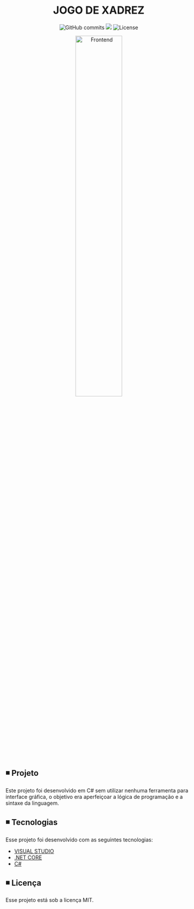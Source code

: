 <h1 align="center">
  JOGO DE XADREZ
</h1>

<p align="center">   
  
  <img alt="GitHub commits" src="https://badgen.net/github/commits/matheusasg09/Projeto-JogoDeXadrez">

  <img  src="https://badgen.net/badge/stars/%E2%98%85%E2%98%85%E2%98%85%E2%98%85%E2%98%85">
  
  <img alt="License" src="https://badgen.net/badge/license/MIT/blue">
  
</p>

<p align="center">
  <img alt="Frontend" src="xadrez-console/Sem Título-1.jpg" width="50%">
</p>

## ◾ Projeto

Este projeto foi desenvolvido em C# sem utilizar nenhuma ferramenta para interface gráfica, o objetivo era aperfeiçoar a lógica de programação e a sintaxe da linguagem.

## ◾ Tecnologias

Esse projeto foi desenvolvido com as seguintes tecnologias:

- [VISUAL STUDIO](https://visualstudio.microsoft.com/pt-br/vs/community/)
- [.NET CORE](https://docs.microsoft.com/pt-br/dotnet/core/)
- [C#](https://docs.microsoft.com/pt-br/dotnet/csharp/)

## ◾ Licença

Esse projeto está sob a licença MIT.
 
